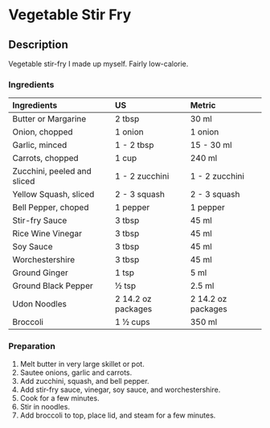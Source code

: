 # Vegetable Stir Fry

## Description

Vegetable stir-fry I made up myself. Fairly low-calorie.

### Ingredients

|Ingredients | US    |Metric |
|:-----------|:------|:------|
| Butter or Margarine | 2 tbsp | 30 ml |
| Onion, chopped | 1 onion | 1 onion |
| Garlic, minced | 1 - 2 tbsp | 15 - 30 ml |
| Carrots, chopped | 1 cup | 240 ml |
| Zucchini, peeled and sliced | 1 - 2 zucchini | 1 - 2 zucchini |
| Yellow Squash, sliced | 2 - 3 squash | 2 - 3 squash |
| Bell Pepper, choped | 1 pepper | 1 pepper |
| Stir-fry Sauce | 3 tbsp | 45 ml |
| Rice Wine Vinegar | 3 tbsp | 45 ml |
| Soy Sauce | 3 tbsp | 45 ml |
| Worchestershire | 3 tbsp | 45 ml |
| Ground Ginger | 1 tsp | 5 ml |
| Ground Black Pepper | &frac12; tsp | 2.5 ml |
| Udon Noodles | 2 14.2 oz packages | 2 14.2 oz packages |
| Broccoli | 1 &frac12; cups | 350 ml |


### Preparation

1. Melt butter in very large skillet or pot.
2. Sautee onions, garlic and carrots.
3. Add zucchini, squash, and bell pepper.
4. Add stir-fry sauce, vinegar, soy sauce, and worchestershire.
5. Cook for a few minutes.
6. Stir in noodles.
7. Add broccoli to top, place lid, and steam for a few minutes.
